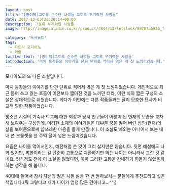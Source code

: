 ```yaml
---
layout: post
title: "[종이책]그토록 순수한 녀석들-그토록 무기력한 사람들"
date: 2017-12-05T20:20:14+00:00
description: 그토록 무기력한 사람들
image: http://image.aladin.co.kr/product/4844/13/letslook/8970755926_f.jpg

category: '독서노트'  
tags: 
  - 파트릭 모디아노
  - 회환
twitter_text: '[종이책]그토록 순수한 녀석들-그토록 무기력한 사람들'
introduction: '마치 동창들의 이야기를 단편 단위로 적어서 엮은 게 첫 느낌이었습니다.'
---
```


모디아노의 또 다른 소설입니다.
  
마치 동창들의 이야기를 단편 단위로 적어서 엮은 게 첫 느낌이었습니다. 개인적으로 최근 들어 쓰고 읽는 호흡이 이전보다 짧아진 것을 느끼던 터라, 이런 식의 짧은 구성의 소설은 상대적으로 쉬웠습니다. 게다가 이번에는 다른 작품들과는 달리 모호한 묘사가 비교적 덜한 작품이었습니다.

청소년 시절의 기숙사 학교에 대한 회상과 당시 친구들이 어른이 된 현재의 모습을 교차해 보여주는 구성인데, 이러한 소재의 이야기들은 대부분 꿈을 잃어 버린 성인(현재)의 삶을 보여줌으로써 씁쓰레한 마음을 들게 만듭니다. 이 소설도 예외는 아니어서 보는 내내 쓴 초콜렛을 한 주먹 털어 넣은 느낌이었습니다. 

요즘은 나이를 먹어서인지, 예전처럼 쓴 맛이 그리 싫지만은 않습니다. 뒷면 해설에도 나와 있지만, 회한이라는 걸 단순히 고통으로 치환하기만 하는 나이는 아니라서 그런 것 같네요. 5년 정도 전에 이 소설을 읽었다면, 아마 그러한 고통을 감내하기 힘들지 않았을까 하는 생각을 해 봅니다.

40대에 들어서 잠시 자신의 젊은 시절 삶을 한 번 돌아보시는 분들에게 추천드리고 싶은 책입니다.(뭐 그렇다고 제가 나이가 엄청 많은 건아니고&#8230;^^;)